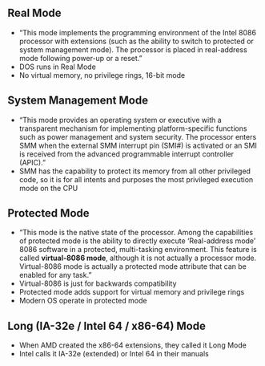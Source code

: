 ## Real Mode

* “This mode implements the programming environment of the Intel 8086 processor with extensions (such as the ability to switch to protected or system management mode). The processor is placed in real-address mode following power-up or a reset.”
* DOS runs in Real Mode
* No virtual memory, no privilege rings, 16-bit mode

## System Management Mode

* “This mode provides an operating system or executive with a transparent mechanism for implementing platform-specific functions such as power management and system security. The processor enters SMM when the external SMM interrupt pin (SMI#) is activated or an SMI is received from the advanced programmable interrupt controller (APIC).”
* SMM has the capability to protect its memory from all other privileged code, so it is for all intents and purposes the most privileged execution mode on the CPU

## Protected Mode

* “This mode is the native state of the processor. Among the capabilities of protected mode is the ability to directly execute ‘Real-address mode’ 8086 software in a protected, multi-tasking environment. This feature is called **virtual-8086 mode**, although it is not actually a processor mode. Virtual-8086 mode is actually a protected mode attribute that can be enabled for any task.”
* Virtual-8086 is just for backwards compatibility
* Protected mode adds support for virtual memory and privilege rings
* Modern OS operate in protected mode

## Long (IA-32e / Intel 64 / x86-64) Mode

* When AMD created the x86-64 extensions, they called it Long Mode
* Intel calls it IA-32e (extended) or Intel 64 in their manuals